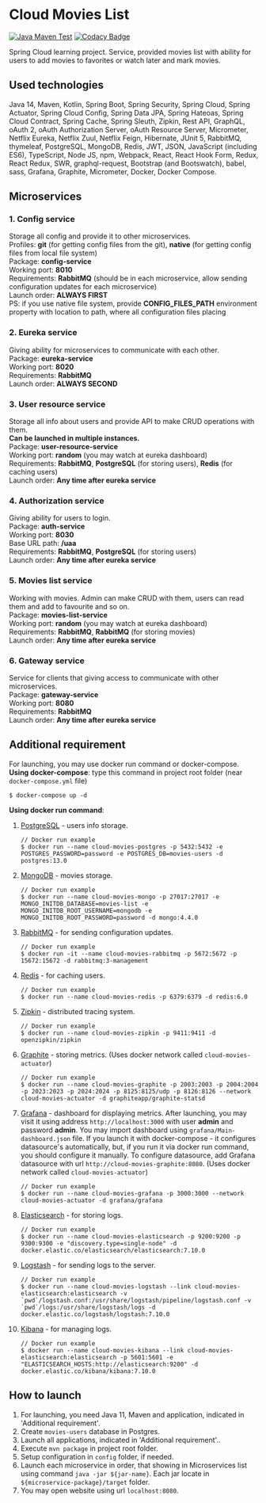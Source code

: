 # Cloud Movies List
[![Java Maven Test](https://github.com/Munoon/Cloud-Movies-List/workflows/Java%20Maven%20Test/badge.svg)](https://github.com/Munoon/Cloud-Movies-List/actions?query=workflow%3A%22Java+Maven+Test%22)
[![Codacy Badge](https://api.codacy.com/project/badge/Grade/bc79bad27f4246948060e7d7df6066bb)](https://app.codacy.com/manual/Munoon/Cloud-Movies-List?utm_source=github.com&utm_medium=referral&utm_content=Munoon/Cloud-Movies-List&utm_campaign=Badge_Grade_Dashboard)

Spring Cloud learning project.
Service, provided movies list with ability for users to add movies to favorites or watch later and mark movies.

## Used technologies
Java 14, Maven, Kotlin,
Spring Boot, Spring Security, Spring Cloud, Spring Actuator, Spring Cloud Config,
Spring Data JPA, Spring Hateoas, Spring Cloud Contract, Spring Cache, Spring Sleuth, Zipkin,
Rest API, GraphQL, oAuth 2, oAuth Authorization Server, oAuth Resource Server, Micrometer,
Netflix Eureka, Netflix Zuul, Netflix Feign, Hibernate, JUnit 5, RabbitMQ, thymeleaf,
PostgreSQL, MongoDB, Redis, JWT, JSON,
JavaScript (including ES6), TypeScript, Node JS, npm, Webpack, React, React Hook Form, Redux, React Redux,
SWR, graphql-request, Bootstrap (and Bootswatch), babel, sass,
Grafana, Graphite, Micrometer, Docker, Docker Compose.

## Microservices
### 1. Config service
Storage all config and provide it to other microservices. \
Profiles: **git** (for getting config files from the git), **native** (for getting config files from local file system) \
Package: **config-service** \
Working port: **8010** \
Requirements: **RabbitMQ** (should be in each microservice, allow sending configuration updates for each microservice) \
Launch order: **ALWAYS FIRST** \
PS: if you use native file system, provide **CONFIG_FILES_PATH** environment property with location to path, where all configuration files placing

### 2. Eureka service
Giving ability for microservices to communicate with each other. \
Package: **eureka-service** \
Working port: **8020** \
Requirements: **RabbitMQ** \
Launch order: **ALWAYS SECOND**

### 3. User resource service
Storage all info about users and provide API to make CRUD operations with them. \
**Can be launched in multiple instances.** \
Package: **user-resource-service** \
Working port: **random** (you may watch at eureka dashboard) \
Requirements: **RabbitMQ**, **PostgreSQL** (for storing users), **Redis** (for caching users) \
Launch order: **Any time after eureka service**

### 4. Authorization service
Giving ability for users to login. \
Package: **auth-service** \
Working port: **8030** \
Base URL path: **/uaa** \
Requirements: **RabbitMQ**, **PostgreSQL** (for storing users) \
Launch order: **Any time after eureka service**

### 5. Movies list service
Working with movies. Admin can make CRUD with them, users can read them and add to favourite and so on. \
Package: **movies-list-service** \
Working port: **random** (you may watch at eureka dashboard) \
Requirements: **RabbitMQ**, **RabbitMQ** (for storing movies) \
Launch order: **Any time after eureka service**

### 6. Gateway service
Service for clients that giving access to communicate with other microservices. \
Package: **gateway-service** \
Working port: **8080** \
Requirements: **RabbitMQ** \
Launch order: **Any time after eureka service**

## Additional requirement
For launching, you may use docker run command or docker-compose. \
**Using docker-compose**: type this command in project root folder (near `docker-compose.yml` file)
```
$ docker-compose up -d
```

**Using docker run command**:

1. [PostgreSQL](https://www.postgresql.org/) - users info storage.
    ```
    // Docker run example
    $ docker run --name cloud-movies-postgres -p 5432:5432 -e POSTGRES_PASSWORD=password -e POSTGRES_DB=movies-users -d postgres:13.0
    ```
2. [MongoDB](https://www.mongodb.com/) - movies storage.
    ```
    // Docker run example
    $ docker run --name cloud-movies-mongo -p 27017:27017 -e MONGO_INITDB_DATABASE=movies-list -e MONGO_INITDB_ROOT_USERNAME=mongodb -e MONGO_INITDB_ROOT_PASSWORD=password -d mongo:4.4.0
    ```
3. [RabbitMQ](https://www.rabbitmq.com/) - for sending configuration updates.
    ```
    // Docker run example
    $ docker run -it --name cloud-movies-rabbitmq -p 5672:5672 -p 15672:15672 -d rabbitmq:3-management
    ```
4. [Redis](https://redis.io/) - for caching users.
    ```
    // Docker run example
    $ docker run --name cloud-movies-redis -p 6379:6379 -d redis:6.0
    ```
5. [Zipkin](https://zipkin.io/) - distributed tracing system.
    ```
    // Docker run example
    $ docker run --name cloud-movies-zipkin -p 9411:9411 -d openzipkin/zipkin
    ```
6. [Graphite](https://graphiteapp.org/) - storing metrics. (Uses docker network called `cloud-movies-actuator`)
    ```
    // Docker run example
    $ docker run --name cloud-movies-graphite -p 2003:2003 -p 2004:2004 -p 2023:2023 -p 2024:2024 -p 8125:8125/udp -p 8126:8126 --network cloud-movies-actuator -d graphiteapp/graphite-statsd
    ```
7. [Grafana](https://grafana.com/) - dashboard for displaying metrics. After launching, you may visit it using address `http://localhost:3000` with user **admin** and password **admin**. You may import dashboard using `grafana/Main-dashboard.json` file. If you launch it with docker-compose - it configures datasource's automatically, but, if you run it via docker run command, you should configure it manually. To configure datasource, add Grafana datasource with url `http://cloud-movies-graphite:8080`. (Uses docker network called `cloud-movies-actuator`)
    ```
    // Docker run example
    $ docker run --name cloud-movies-grafana -p 3000:3000 --network cloud-movies-actuator -d grafana/grafana
    ```
8. [Elasticsearch](https://www.elastic.co/) - for storing logs.
    ```
    // Docker run example
    $ docker run --name cloud-movies-elasticsearch -p 9200:9200 -p 9300:9300 -e "discovery.type=single-node" -d docker.elastic.co/elasticsearch/elasticsearch:7.10.0
    ```
6. [Logstash](https://www.elastic.co/logstash) - for sending logs to the server.
    ```
    // Docker run example
    $ docker run --name cloud-movies-logstash --link cloud-movies-elasticsearch:elasticsearch -v `pwd`/logstash.conf:/usr/share/logstash/pipeline/logstash.conf -v `pwd`/logs:/usr/share/logstash/logs -d docker.elastic.co/logstash/logstash:7.10.0
    ```
7. [Kibana](https://www.elastic.co/kibana) - for managing logs.
    ```
    // Docker run example
    $ docker run --name cloud-movies-kibana --link cloud-movies-elasticsearch:elasticsearch -p 5601:5601 -e "ELASTICSEARCH_HOSTS:http://elasticsearch:9200" -d docker.elastic.co/kibana/kibana:7.10.0
    ```

## How to launch
1. For launching, you need Java 11, Maven and application, indicated in 'Additional requirement'.
2. Create `movies-users` database in Postgres.
3. Launch all applications, indicated in 'Additional requirement'..
4. Execute `mvn package` in project root folder.
5. Setup configuration in `config` folder, if needed.
6. Launch each microservice in order, that showing in Microservices list using command `java -jar ${jar-name}`. Each jar locate in `${microservice-package}/target` folder.
7. You may open website using url `localhost:8080`.

